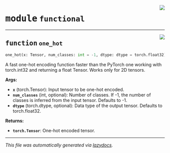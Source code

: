 <!-- markdownlint-disable -->

<a href="https://github.com/spqb/adabmDCApy/adabmDCA/functional.py#L0"><img align="right" style="float:right;" src="https://img.shields.io/badge/-source-cccccc?style=flat-square"></a>

# <kbd>module</kbd> `functional`





---

<a href="https://github.com/spqb/adabmDCApy/adabmDCA/functional.py#L25"><img align="right" style="float:right;" src="https://img.shields.io/badge/-source-cccccc?style=flat-square"></a>

## <kbd>function</kbd> `one_hot`

```python
one_hot(x: Tensor, num_classes: int = -1, dtype: dtype = torch.float32)
```

A fast one-hot encoding function faster than the PyTorch one working with torch.int32 and returning a float Tensor. Works only for 2D tensors. 



**Args:**
 
 - <b>`x`</b> (torch.Tensor):  Input tensor to be one-hot encoded. 
 - <b>`num_classes`</b> (int, optional):  Number of classes. If -1, the number of classes is inferred from the input tensor. Defaults to -1. 
 - <b>`dtype`</b> (torch.dtype, optional):  Data type of the output tensor. Defaults to torch.float32. 



**Returns:**
 
 - <b>`torch.Tensor`</b>:  One-hot encoded tensor. 




---

_This file was automatically generated via [lazydocs](https://github.com/ml-tooling/lazydocs)._
